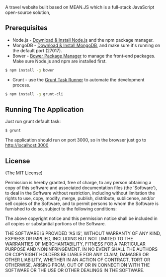 
A travel website built based on MEAN.JS which is a full-stack JavaScript open-source solution, 


## Prerequisites
* Node.js - [Download & Install Node.js](http://www.nodejs.org/download/) and the npm package manager. 
* MongoDB - [Download & Install MongoDB](http://www.mongodb.org/downloads), and make sure it's running on the default port (27017).
* Bower -   [Bower Package Manager](http://bower.io/) to manage the front-end packages. Make sure Node.js and npm are installed first.

```bash
$ npm install -g bower
```

* Grunt - use the [Grunt Task Runner](http://gruntjs.com/) to automate the development process.

```bash
$ npm install -g grunt-cli
```


## Running The Application
Just run grunt default task:

```bash
$ grunt
```

The application should run on port 3000, so in the browser just go to [http://localhost:3000](http://localhost:3000)



## License
(The MIT License)

Permission is hereby granted, free of charge, to any person obtaining
a copy of this software and associated documentation files (the
'Software'), to deal in the Software without restriction, including
without limitation the rights to use, copy, modify, merge, publish,
distribute, sublicense, and/or sell copies of the Software, and to
permit persons to whom the Software is furnished to do so, subject to
the following conditions:

The above copyright notice and this permission notice shall be
included in all copies or substantial portions of the Software.

THE SOFTWARE IS PROVIDED 'AS IS', WITHOUT WARRANTY OF ANY KIND,
EXPRESS OR IMPLIED, INCLUDING BUT NOT LIMITED TO THE WARRANTIES OF
MERCHANTABILITY, FITNESS FOR A PARTICULAR PURPOSE AND NONINFRINGEMENT.
IN NO EVENT SHALL THE AUTHORS OR COPYRIGHT HOLDERS BE LIABLE FOR ANY
CLAIM, DAMAGES OR OTHER LIABILITY, WHETHER IN AN ACTION OF CONTRACT,
TORT OR OTHERWISE, ARISING FROM, OUT OF OR IN CONNECTION WITH THE
SOFTWARE OR THE USE OR OTHER DEALINGS IN THE SOFTWARE.
